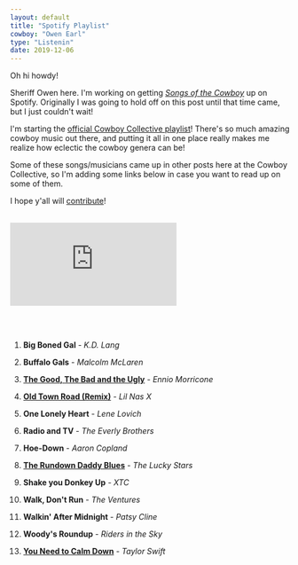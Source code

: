 ```yaml
---
layout: default
title: "Spotify Playlist"
cowboy: "Owen Earl"
type: "Listenin"
date: 2019-12-06
---
```

Oh hi howdy!

Sheriff Owen here. I'm working on getting [*Songs of the Cowboy*](https://cowboycollective.cc/2019/11/29/SongsOfTheCowboyVol01.html) up on Spotify. Originally I was going to hold off on this post until that time came, but I just couldn't wait!

I'm starting the [official Cowboy Collective playlist](https://open.spotify.com/playlist/4qITDxGx9jzu2oBde0vTm8)! There's so much amazing cowboy music out there, and putting it all in one place really makes me realize how eclectic the cowboy genera can be!

Some of these songs/musicians came up in other posts here at the Cowboy Collective, so I'm adding some links below in case you want to read up on some of them.

I hope y'all will [contribute](https://cowboycollective.cc/Submit)!<br><br>

<iframe src="https://open.spotify.com/embed/playlist/4qITDxGx9jzu2oBde0vTm8" id="youtube" frameborder="0" allowtransparency="true" allow="encrypted-media"></iframe>


<br><br>
1. **Big Boned Gal** - *K.D. Lang*

2. **Buffalo Gals** - *Malcolm McLaren*

3. **[The Good, The Bad and the Ugly](https://cowboycollective.cc/cowboy/Ennio%20Morricone)** - *Ennio Morricone*

4. **[Old Town Road (Remix)](https://cowboycollective.cc/cowboy/Lil%20Nas%20X)** - *Lil Nas X*

5. **One Lonely Heart** - *Lene Lovich*

6. **Radio and TV** - *The Everly Brothers*

7. **Hoe-Down** - *Aaron Copland*

8. **[The Rundown Daddy Blues](https://cowboycollective.cc/cowboy/Lucky%20Stars)** - *The Lucky Stars*

9. **Shake you Donkey Up** - *XTC*

10. **Walk, Don't Run** - *The Ventures*

11. **Walkin' After Midnight** - *Patsy Cline*

12. **Woody's Roundup** - *Riders in the Sky*

13. **[You Need to Calm Down](https://cowboycollective.cc/2019/12/03/03CowboyhatPack.html)** - *Taylor Swift*
